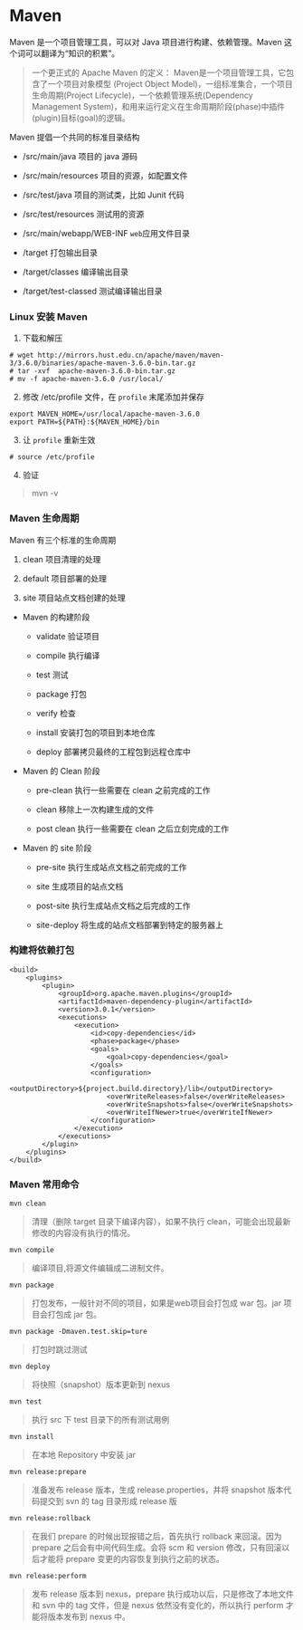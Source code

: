 # Maven

Maven 是一个项目管理工具，可以对 Java 项目进行构建、依赖管理。Maven 这个词可以翻译为“知识的积累”。

> 一个更正式的 Apache Maven 的定义： Maven是一个项目管理工具，它包含了一个项目对象模型 (Project Object Model)，一组标准集合，一个项目生命周期(Project Lifecycle)，一个依赖管理系统(Dependency Management System)，和用来运行定义在生命周期阶段(phase)中插件(plugin)目标(goal)的逻辑。

Maven 提倡一个共同的标准目录结构

- /src/main/java 项目的 java 源码

- /src/main/resources 项目的资源，如配置文件

- /src/test/java 项目的测试类，比如 Junit 代码

- /src/test/resources 测试用的资源

- /src/main/webapp/WEB-INF `web`应用文件目录

- /target 打包输出目录

- /target/classes 编译输出目录

- /target/test-classed 测试编译输出目录

### Linux 安装 Maven

1. 下载和解压
```
# wget http://mirrors.hust.edu.cn/apache/maven/maven-3/3.6.0/binaries/apache-maven-3.6.0-bin.tar.gz
# tar -xvf  apache-maven-3.6.0-bin.tar.gz
# mv -f apache-maven-3.6.0 /usr/local/
```

2. 修改 /etc/profile 文件，在 `profile` 末尾添加并保存
```
export MAVEN_HOME=/usr/local/apache-maven-3.6.0
export PATH=${PATH}:${MAVEN_HOME}/bin
```

3. 让 `profile` 重新生效
```
# source /etc/profile
```

4. 验证
> mvn -v


### Maven 生命周期

Maven 有三个标准的生命周期

1. clean 项目清理的处理

2. default 项目部署的处理

3. site 项目站点文档创建的处理


- Maven 的构建阶段

    - validate 验证项目

    - compile 执行编译

    - test 测试

    - package 打包

    - verify 检查

    - install 安装打包的项目到本地仓库

    - deploy 部署拷贝最终的工程包到远程仓库中

- Maven 的 Clean 阶段

    - pre-clean 执行一些需要在 clean 之前完成的工作

    - clean 移除上一次构建生成的文件

    - post clean 执行一些需要在 clean 之后立刻完成的工作

- Maven 的 site 阶段

    - pre-site 执行生成站点文档之前完成的工作

    - site 生成项目的站点文档

    - post-site 执行生成站点文档之后完成的工作

    - site-deploy 将生成的站点文档部署到特定的服务器上


### 构建将依赖打包

```
<build>
    <plugins>
        <plugin>
            <groupId>org.apache.maven.plugins</groupId>
            <artifactId>maven-dependency-plugin</artifactId>
            <version>3.0.1</version>
            <executions>
                <execution>
                    <id>copy-dependencies</id>
                    <phase>package</phase>
                    <goals>
                        <goal>copy-dependencies</goal>
                    </goals>
                    <configuration>
                        <outputDirectory>${project.build.directory}/lib</outputDirectory>
                        <overWriteReleases>false</overWriteReleases>
                        <overWriteSnapshots>false</overWriteSnapshots>
                        <overWriteIfNewer>true</overWriteIfNewer>
                    </configuration>
                </execution>
            </executions>
        </plugin>
    </plugins>
</build>
```

### Maven 常用命令

`mvn clean`

> 清理（删除 target 目录下编译内容），如果不执行 clean，可能会出现最新修改的内容没有执行的情况。

`mvn compile`

> 编译项目,将源文件编辑成二进制文件。

`mvn package`

> 打包发布，一般针对不同的项目，如果是web项目会打包成 war 包。jar 项目会打包成 jar 包。

`mvn package -Dmaven.test.skip=ture`

> 打包时跳过测试

`mvn deploy`

> 将快照（snapshot）版本更新到 nexus

`mvn test`

> 执行 src 下 test 目录下的所有测试用例

`mvn install`

> 在本地 Repository 中安装 jar

`mvn release:prepare`

> 准备发布 release 版本，生成 release.properties，并将 snapshot 版本代码提交到 svn 的 tag 目录形成 release 版

`mvn release:rollback`

> 在我们 prepare 的时候出现报错之后，首先执行 rollback 来回滚。因为 prepare 之后会有中间代码生成。会将 scm 和 version 修改，只有回滚以后才能将 prepare 变更的内容恢复到执行之前的状态。


`mvn release:perform`

> 发布 release 版本到 nexus，prepare 执行成功以后，只是修改了本地文件和 svn 中的 tag 文件，但是 nexus 依然没有变化的，所以执行 perform 才能将版本发布到 nexus 中。

